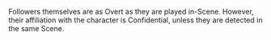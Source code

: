 Followers themselves are as Overt as they are played in-Scene. However, their affiliation with the character is Confidential, unless they are detected in the same Scene.
